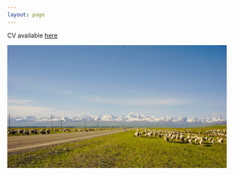 ```yaml
---
layout: page
--- 
```


CV available [here](https://drive.google.com/file/d/1i3DL7Nd3aOwP5yH0st-81KgE6Vq4rV7C/view?usp=sharing)

<img src="https://raw.githubusercontent.com/keyitang94/keyitang94.github.io/master/Images/Background.jpg">
